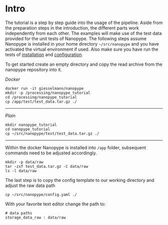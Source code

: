 # Intro

The tutorial is a step by step guide into the usage of the pipeline. Aside from the preparation steps in the introduction, the different parts work independently from each other. The examples will make use of the test data provided for the unit tests of Nanopype. The following steps assume Nanopype is installed in your home directory ```~/src/nanopype``` and you have activated the virtual environment if used. Also make sure you have run the tests of [installation](../installation.md) and [configuration](../configuration.md).

To get started create an empty directory and copy the read archive from the nanopype repository into it.

*Docker*
```
docker run -it giesselmann/nanopype
mkdir -p /processing/nanopype_tutorial
cd /processing/nanopype_tutorial
cp /app/test/test_data.tar.gz ./
```

***

*Plain*
```
mkdir nanopype_tutorial
cd nanopype_tutorial
cp ~/src/nanopype/test/test_data.tar.gz ./
```

***

Within the docker Nanopype is installed into ```/app``` folder, subsequent commands need to be adjusted accordingly.

```
mkdir -p data/raw
tar -zxf test_data.tar.gz -C data/raw
ls -l data/raw
```

The last step is to copy the config template to our working directory and adjust the raw data path

```
cp ~/src/nanopype/config.yaml ./
```

With your favorite text editor change the path to:

```
# data paths
storage_data_raw : data/raw
```
